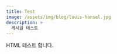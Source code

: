```yaml
---
title: Test
image: /assets/img/blog/louis-hansel.jpg
description: >
  게시글 테스트
---
```


<div class="test">HTML 테스트 합니다.</div>
